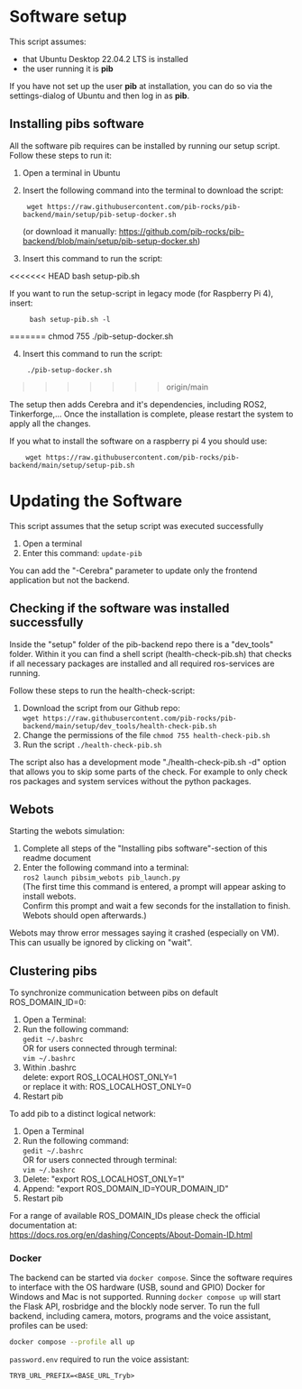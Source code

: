 # Software setup

This script assumes:

- that Ubuntu Desktop 22.04.2 LTS is installed
- the user running it is **pib**

If you have not set up the user **pib** at installation, you can do so via the settings-dialog of Ubuntu and then log in
as **pib**.

## Installing pibs software

All the software pib requires can be installed by running our setup script.
Follow these steps to run it:

1. Open a terminal in Ubuntu

2. Insert the following command into the terminal to download the script:

        wget https://raw.githubusercontent.com/pib-rocks/pib-backend/main/setup/pib-setup-docker.sh

   (or download it manually: https://github.com/pib-rocks/pib-backend/blob/main/setup/pib-setup-docker.sh)

3. Insert this command to run the script:

<<<<<<< HEAD
        bash setup-pib.sh

   If you want to run the setup-script in legacy mode (for Raspberry Pi 4), insert:
               
         bash setup-pib.sh -l
=======
        chmod 755 ./pib-setup-docker.sh

4. Insert this command to run the script:

        ./pib-setup-docker.sh
>>>>>>> origin/main

The setup then adds Cerebra and it's dependencies, including ROS2, Tinkerforge,...
Once the installation is complete, please restart the system to apply all the changes.

If you what to install the software on a raspberry pi 4 you should use:

        wget https://raw.githubusercontent.com/pib-rocks/pib-backend/main/setup/setup-pib.sh


# Updating the Software

This script assumes that the setup script was executed successfully

1. Open a terminal
2. Enter this command: `update-pib`

You can add the "-Cerebra" parameter to update only the frontend application but not the backend.

## Checking if the software was installed successfully

Inside the "setup" folder of the pib-backend repo there is a "dev_tools" folder.
Within it you can find a shell script (health-check-pib.sh) that checks if all necessary packages are installed and all
required ros-services are running.

Follow these steps to run the health-check-script:

1. Download the script from our Github repo:  
   `wget https://raw.githubusercontent.com/pib-rocks/pib-backend/main/setup/dev_tools/health-check-pib.sh`
2. Change the permissions of the file `chmod 755 health-check-pib.sh`
3. Run the script `./health-check-pib.sh`

The script also has a development mode "./health-check-pib.sh -d" option that allows you to skip some parts of the
check.
For example to only check ros packages and system services without the python packages.

## Webots

Starting the webots simulation:

1. Complete all steps of the "Installing pibs software"-section of this readme document
2. Enter the following command into a terminal:  
   `ros2 launch pibsim_webots pib_launch.py`  
   (The first time this command is entered, a prompt will appear asking to install webots.  
   Confirm this prompt and wait a few seconds for the installation to finish. Webots should open afterwards.)

Webots may throw error messages saying it crashed (especially on VM). This can usually be ignored by clicking on "wait".

## Clustering pibs

To synchronize communication between pibs on default ROS_DOMAIN_ID=0:

1. Open a Terminal:
2. Run the following command:  
   `gedit ~/.bashrc`  
   OR for users connected through terminal:  
   `vim ~/.bashrc`
3. Within .bashrc  
   delete: export ROS_LOCALHOST_ONLY=1  
   or replace it with: ROS_LOCALHOST_ONLY=0
4. Restart pib

To add pib to a distinct logical network:

1. Open a Terminal
2. Run the following command:  
   `gedit ~/.bashrc`  
   OR for users connected through terminal:  
   `vim ~/.bashrc`
3. Delete: "export ROS_LOCALHOST_ONLY=1"
4. Append: "export ROS_DOMAIN_ID=YOUR_DOMAIN_ID"
5. Restart pib

For a range of available ROS_DOMAIN_IDs please check the official documentation at:  
https://docs.ros.org/en/dashing/Concepts/About-Domain-ID.html

### Docker

The backend can be started via `docker compose`. Since the software requires to interface with the OS hardware (USB,
sound and GPIO) Docker for Windows and Mac is not supported.
Running `docker compose up` will start the Flask API, rosbridge and the blockly node server. To run the full backend,
including camera, motors, programs and the voice assistant, profiles can be used:

```bash
docker compose --profile all up
```

`password.env` required to run the voice assistant:

```
TRYB_URL_PREFIX=<BASE_URL_Tryb>
```

